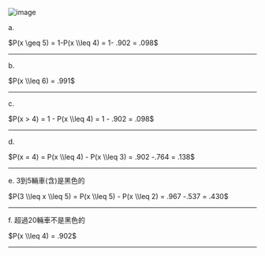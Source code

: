 
![image](https://github.com/user-attachments/assets/d8be2356-e3e7-4686-8c8e-cab5ddd522e7)



a. 

$P(x \geq 5) = 1-P(x \\leq 4) = 1- .902 = .098$
- - -
b. 

$P(x \\leq 6) = .991$
- - - 
c. 

$P(x > 4) = 1 - P(x \\leq 4) = 1 - .902 = .098$
- - - 

d. 

$P(x = 4) = P(x \\leq 4) - P(x \\leq 3) = .902 -.764 = .138$
- - -

e. 3到5輛車(含)是黑色的

$P(3 \\leq x \\leq 5) = P(x \\leq 5) - P(x \\leq 2) = .967 -.537 = .430$
- - -

f. 超過20輛車不是黑色的

$P(x \\leq 4) = .902$
- - -

